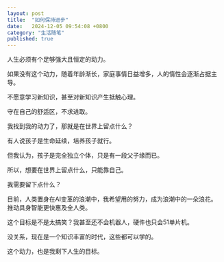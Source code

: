 ```yaml
---
layout: post
title:  "如何保持进步"
date:   2024-12-05 09:54:08 +0800
category: "生活随笔"
published: true
---
```

人生必须有个足够强大且恒定的动力。

<!--more-->

如果没有这个动力，随着年龄渐长，家庭事情日益增多，人的惰性会逐渐占据主导。

不愿意学习新知识，甚至对新知识产生抵触心理。

守在自己的舒适区，不求进取。

我找到我的动力了，那就是在世界上留点什么？

有人说孩子是生命延续，培养孩子就行。

但我认为，孩子是完全独立个体，只是有一段父子缘而已。

所以，想要在世界上留点什么，只能靠自己。

我需要留下点什么？

目前，人类置身在AI变革的浪潮中，我希望用的努力，成为浪潮中的一朵浪花。
推动具身智能更快惠及全人类。

这个目标是不是太搞笑？我甚至还不会机器人，硬件也只会51单片机。

没关系，现在是一个知识丰富的时代，这些都可以学的。

这个动力，也是我剩下人生的目标。

